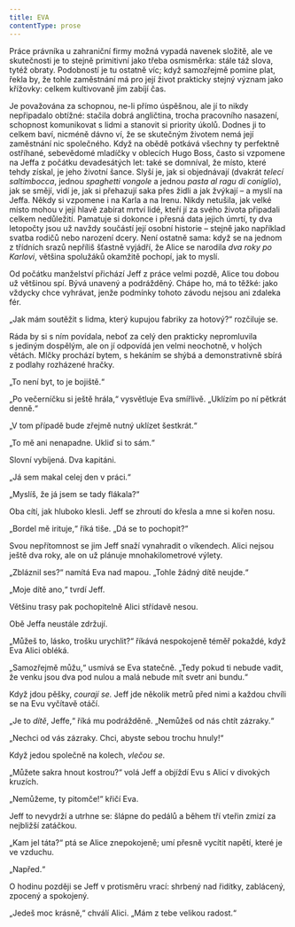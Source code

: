 ```yaml
---
title: EVA
contentType: prose
---
```


  

Práce právníka u zahraniční firmy možná vypadá navenek složitě, ale ve skutečnosti je to stejně primitivní jako třeba osmisměrka: stále táž slova, tytéž obraty. Podobností je tu ostatně víc; když samozřejmě pomine plat, řekla by, že tohle zaměstnání má pro její život prakticky stejný význam jako křížovky: celkem kultivovaně jím zabíjí čas.

Je považována za schopnou, ne-li přímo úspěšnou, ale jí to nikdy nepřipadalo obtížné: stačila dobrá angličtina, trocha pracovního nasazení, schopnost komunikovat s lidmi a stanovit si priority úkolů. Dodnes ji to celkem baví, nicméně dávno ví, že se skutečným životem nemá její zaměstnání nic společného. Když na obědě potkává všechny ty perfektně ostříhané, sebevědomé mladíčky v oblecích Hugo Boss, často si vzpomene na Jeffa z počátku devadesátých let: také se domníval, že místo, které tehdy získal, je jeho životní šance. Slyší je, jak si objednávají (dvakrát _telecí saltimbocca_, jednou _spaghetti vongole_ a jednou _pasta al ragu di coniglio_), jak se smějí, vidí je, jak si přehazují saka přes židli a jak žvýkají – a myslí na Jeffa. Někdy si vzpomene i na Karla a na Irenu. Nikdy netušila, jak velké místo mohou v její hlavě zabírat mrtví lidé, kteří jí za svého života připadali celkem nedůležití. Pamatuje si dokonce i přesná data jejich úmrtí, ty dva letopočty jsou už navždy součástí její osobní historie – stejně jako například svatba rodičů nebo narození dcery. Není ostatně sama: když se na jednom z třídních srazů nepříliš šťastně vyjádří, že Alice se narodila _dva roky po Karlovi_, většina spolužáků okamžitě pochopí, jak to myslí.

  

Od počátku manželství přichází Jeff z práce velmi pozdě, Alice tou dobou už většinou spí. Bývá unavený a podrážděný. Chápe ho, má to těžké: jako vždycky chce vyhrávat, jenže podmínky tohoto závodu nejsou ani zdaleka fér.

„Jak mám soutěžit s lidma, který kupujou fabriky za hotový?“ rozčiluje se.

Ráda by si s ním povídala, neboť za celý den prakticky nepromluvila s jediným dospělým, ale on jí odpovídá jen velmi neochotně, v holých větách. Mlčky prochází bytem, s hekáním se shýbá a demonstrativně sbírá z podlahy rozházené hračky.

„To není byt, to je bojiště.“

„Po večerníčku si ještě hrála,“ vysvětluje Eva smířlivě. „Uklízím po ní pětkrát denně.“

„V tom případě bude zřejmě nutný uklízet šestkrát.“

„To mě ani nenapadne. Ukliď si to sám.“

Slovní vybíjená. Dva kapitáni.

„Já sem makal celej den v práci.“

„Myslíš, že já jsem se tady flákala?“

Oba cítí, jak hluboko klesli. Jeff se zhroutí do křesla a mne si kořen nosu.

„Bordel mě irituje,“ říká tiše. „Dá se to pochopit?“

  

Svou nepřítomnost se jim Jeff snaží vynahradit o víkendech. Alici nejsou ještě dva roky, ale on už plánuje mnohakilometrové výlety.

„Zbláznil ses?“ namítá Eva nad mapou. „Tohle žádný dítě neujde.“

„Moje dítě ano,“ tvrdí Jeff.

Většinu trasy pak pochopitelně Alici střídavě nesou.

  

Obě Jeffa neustále zdržují.

„Můžeš to, lásko, trošku urychlit?“ říkává nespokojeně téměř pokaždé, když Eva Alici obléká.

„Samozřejmě můžu,“ usmívá se Eva statečně. „Tedy pokud ti nebude vadit, že venku jsou dva pod nulou a malá nebude mít svetr ani bundu.“

Když jdou pěšky, _courají se._ Jeff jde několik metrů před nimi a každou chvíli se na Evu vyčítavě otáčí.

„Je to _dítě_, Jeffe,“ říká mu podrážděně. „Nemůžeš od nás chtít zázraky.“

„Nechci od vás zázraky. Chci, abyste sebou trochu hnuly!“

Když jedou společně na kolech, _vlečou se._

„Můžete sakra hnout kostrou?“ volá Jeff a objíždí Evu s Alicí v divokých kruzích.

„Nemůžeme, ty pitomče!“ křičí Eva.

Jeff to nevydrží a utrhne se: šlápne do pedálů a během tří vteřin zmizí za nejbližší zatáčkou.

„Kam jel táta?“ ptá se Alice znepokojeně; umí přesně vycítit napětí, které je ve vzduchu.

„Napřed.“

O hodinu později se Jeff v protisměru vrací: shrbený nad řidítky, zablácený, zpocený a spokojený.

„Jedeš moc krásně,“ chválí Alici. „Mám z tebe velikou radost.“
